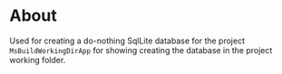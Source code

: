 ﻿# About

Used for creating a do-nothing SqlLite database for the project `MsBuildWorkingDirApp` for showing creating the database in the project working folder.
